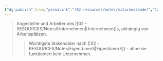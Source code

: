 ```yaml
---
{"dg-publish":true,"permalink":"/02-resources/notes/mitarbeitende/","tags":["stakeholder/beschäftigte"],"noteIcon":"","updated":"2025-08-28T17:46:00.000+02:00"}
---
```


>Angestellte und Arbeiter des [[02 - RESOURCES/Notes/Unternehmen\|Unternehmen]]s, abhängig von Arbeitsplätzen.
>>Wichtigste Stakeholder nach [[02 - RESOURCES/Notes/EigentümerS\|EigentümerS]] - ohne sie funktioniert kein Unternehmen.